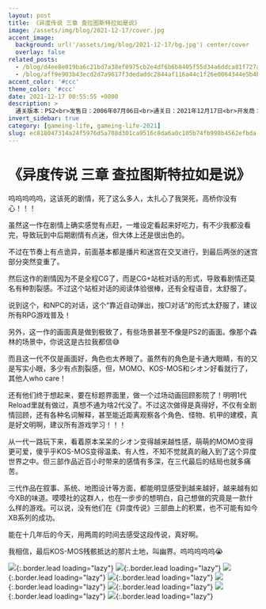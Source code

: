```yaml
---
layout: post
title: 《异度传说 三章 查拉图斯特拉如是说》
image: /assets/img/blog/2021-12-17/cover.jpg
accent_image: 
  background: url('/assets/img/blog/2021-12-17/bg.jpg') center/cover
  overlay: false
related_posts:
  - /blog/d4ee8e019ba6c21bd7a38ef0975cb2e4df6b6b8405f55d34a6ddca81f727aa25/
  - /blog/aff9e903b43ecd2d7a9617f3dedaddc2844af116a44c1f26e0064344e5b4beb6/
accent_color: '#ccc'
theme_color: '#ccc'
date: 2021-12-17 00:55:55 +0800
description: >
  通关版本：PS2<br>发售日：2006年07月06日<br>通关日：2021年12月17日<br>开发商：Monolith Soft<br>发行商：万代南梦宫
invert_sidebar: true
category: [gameing-life, gameing-life-2021]
slug: ec818047314a24f5976d5a708d301ca9516c8da6a0c105b74fb998b4562efbda
---
```


# 《异度传说 三章 查拉图斯特拉如是说》

呜呜呜呜呜，这该死的剧情，死了这么多人，太扎心了我哭死，高桥你没有心！！！

虽然这一作在剧情上确实感觉有点赶，一堆设定看起来好吃力，有不少我都没看完，导致玩到中后期剧情有点迷，但大体上还是很出色的。

不过在节奏上有点诡异，前面基本都是播片和迷宫在交叉进行，到最后两张的迷宫部分突然变重了。

然后这作的剧情因为不是全程CG了，而是CG+站桩对话的形式，导致看剧情还莫名有种割裂感。不过这个站桩对话的阅读体验很棒，还有全程语音，太舒服了。

说到这个，和NPC的对话，这个“靠近自动弹出，按▢对话”的形式太舒服了，建议所有RPG游戏普及！

另外，这一作的画面真是做到极致了，有些场景甚至不像是PS2的画面。像那个森林的场景中，你说这是古拉我都信😅

而且这一代不仅是画面好，角色也太养眼了。虽然有的角色是卡通大眼睛，有的又是写实小眼，多少有点割裂感，但，MOMO、KOS-MOS和シオン好看就行了，其他人who care！

还有他们终于想起来，要在标题界面里，做一个过场动画回顾影院了！明明1代Reload里就有做过，真想不通为啥2代没了。不过这次做得是真得好，不仅有全剧情回顾，还有各种名词解释，甚至能近距离观察各个角色、怪物、机甲的建模，真是好文明啊，建议所有游戏学习！！！

从一代一路玩下来，看着原本呆呆的シオン变得越来越性感，萌萌的MOMO变得更可爱，傻乎乎KOS-MOS变得温柔、有人性，不知不觉就真的融入到了这个异度世界之中。但三部作品近百小时带来的感情有多深，在三代最后的结局也就多痛苦。

三代作品在叙事、系统、地图设计等方面，都能明显感受到越来越好，越来越有如今XB的味道。嗼嗼社的这群人，也在一步步的想明白，自己想做的究竟是一款什么样的游戏。可以说，没有他们在《异度传说》三部曲上的积累，也不可能有如今XB系列的成功。

能在十几年后的今天，用两周的时间去感受这段传说，真好啊。

我相信，最后KOS-MOS残骸抵达的那片土地，叫幽界。呜呜呜呜呜😭

![](/assets/img/blog/2021-12-17/1.jpg){:.border.lead loading="lazy"}
![](/assets/img/blog/2021-12-17/2.jpg){:.border.lead loading="lazy"}
![](/assets/img/blog/2021-12-17/3.jpg){:.border.lead loading="lazy"}
![](/assets/img/blog/2021-12-17/4.jpg){:.border.lead loading="lazy"}
![](/assets/img/blog/2021-12-17/5.jpg){:.border.lead loading="lazy"}
![](/assets/img/blog/2021-12-17/6.jpg){:.border.lead loading="lazy"}
![](/assets/img/blog/2021-12-17/7.jpg){:.border.lead loading="lazy"}
![](/assets/img/blog/2021-12-17/8.jpg){:.border.lead loading="lazy"}

